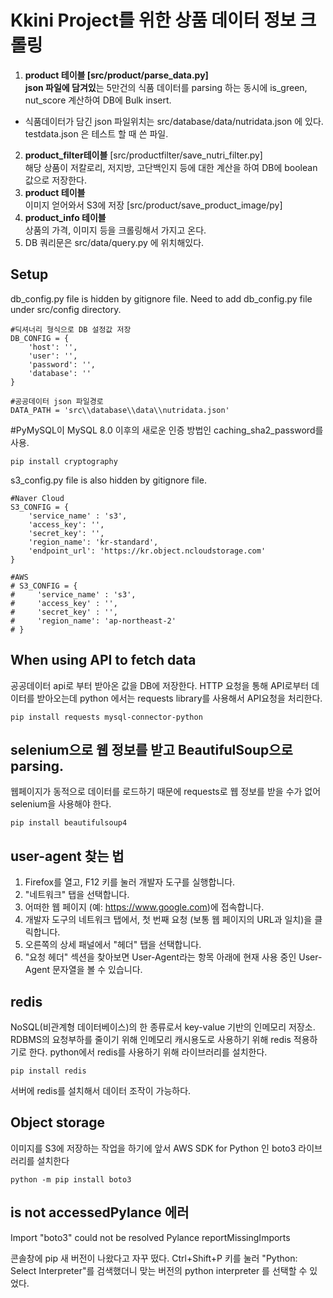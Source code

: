 # Kkini Project를 위한 상품 데이터 정보 크롤링 
1. **product 테이블 [src/product/parse_data.py]     
json 파일에 담겨있**는 5만건의 식품 데이터를 parsing 하는 동시에 is_green, nut_score 계산하여 DB에 Bulk insert.   
* 식품데이터가 담긴 json 파일위치는 src/database/data/nutridata.json 에 있다. testdata.json 은 테스트 할 때 쓴 파일.
2. **product_filter테이블** [src/productfilter/save_nutri_filter.py]     
해당 상품이 저칼로리, 저지방, 고단백인지 등에 대한 계산을 하여 DB에 boolean 값으로 저장한다.
3. **product 테이블**     
이미지 얻어와서 S3에 저장 [src/product/save_product_image/py] 
4. **product_info 테이블**      
상품의 가격, 이미지 등을 크롤링해서 가지고 온다. 
5. DB 쿼리문은 src/data/query.py 에 위치해있다. 

## Setup
db_config.py file is hidden by gitignore file. Need  to add db_config.py file under src/config directory.
```
#딕셔너리 형식으로 DB 설정값 저장 
DB_CONFIG = {
    'host': '',
    'user': '',
    'password': '',
    'database': ''
}

#공공데이터 json 파일경로
DATA_PATH = 'src\\database\\data\\nutridata.json'
```

#PyMySQL이 MySQL 8.0 이후의 새로운 인증 방법인 caching_sha2_password를 사용.
```
pip install cryptography

```

s3_config.py file is also hidden by gitignore file. 

```
#Naver Cloud
S3_CONFIG = {
    'service_name' : 's3',
    'access_key': '',
    'secret_key': '',
    'region_name': 'kr-standard',
    'endpoint_url': 'https://kr.object.ncloudstorage.com'
}
```

```
#AWS
# S3_CONFIG = {
#     'service_name' : 's3',
#     'access_key' : '',
#     'secret_key' : '',
#     'region_name': 'ap-northeast-2'
# }
```


## When using API to fetch data
공공데이터 api로 부터 받아온 값을 DB에 저장한다. 
HTTP 요청을 통해 API로부터 데이터를 받아오는데 python 에서는 requests library를 사용해서 API요청을 처리한다. 
```
pip install requests mysql-connector-python
```

## selenium으로 웹 정보를 받고 BeautifulSoup으로 parsing.
웹페이지가 동적으로 데이터를 로드하기 때문에 requests로 웹 정보를 받을 수가 없어 selenium을 사용해야 한다. 
```
pip install beautifulsoup4
```

## user-agent 찾는 법
1. Firefox를 열고, F12 키를 눌러 개발자 도구를 실행합니다.<br>
2. "네트워크" 탭을 선택합니다.<br>
3. 어떠한 웹 페이지 (예: https://www.google.com)에 접속합니다.<br>
4. 개발자 도구의 네트워크 탭에서, 첫 번째 요청 (보통 웹 페이지의 URL과 일치)을 클릭합니다.<br>
5. 오른쪽의 상세 패널에서 "헤더" 탭을 선택합니다.<br>
6. "요청 헤더" 섹션을 찾아보면 User-Agent라는 항목 아래에 현재 사용 중인 User-Agent 문자열을 볼 수 있습니다.

## redis
NoSQL(비관계형 데이터베이스)의 한 종류로서 key-value 기반의 인메모리 저장소. RDBMS의 요청부하를 줄이기 위해 인메모리 캐시용도로 사용하기 위해 redis 적용하기로 한다. 
python에서 redis를 사용하기 위해 라이브러리를 설치한다.
```
pip install redis 
```
서버에 redis를 설치해서 데이터 조작이 가능하다.  

## Object storage 
이미지를 S3에 저장하는 작업을 하기에 앞서 AWS SDK for Python 인 boto3 라이브러리를 설치한다
```
python -m pip install boto3
```

## is not accessedPylance 에러
Import "boto3" could not be resolved Pylance reportMissingImports

콘솔창에 pip 새 버전이 나왔다고 자꾸 떴다. Ctrl+Shift+P 키를 눌러 "Python: Select Interpreter"를 검색했더니 맞는 버전의 python interpreter 를 선택할 수 있었다. 